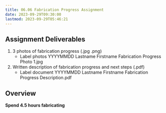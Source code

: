 ```yaml
---
title: 06.06 Fabrication Progress Assignment
date: 2023-09-29T09:30:00
lastmod: 2023-09-29T05:46:21
---
```


## Assignment Deliverables

1. 3 photos of fabrication progress (.jpg .png)
   - Label photos YYYYMMDD Lastname Firstname Fabrication Progress Photo 1.jpg
2. Written description of fabrication progress and next steps (.pdf)
   - Label document YYYYMMDD Lastname Firstname Fabrication Progress Description.pdf

## Overview

**Spend 4.5 hours fabricating**
